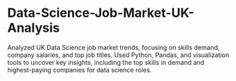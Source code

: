 # Data-Science-Job-Market-UK-Analysis
Analyzed UK Data Science job market trends, focusing on skills demand, company salaries, and top job titles. Used Python, Pandas, and visualization tools to uncover key insights, including the top skills in demand and highest-paying companies for data science roles.

